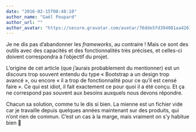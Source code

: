 ```yaml
---
date: "2016-02-15T08:48:10"
author_name: "Gaël Poupard"
author_url: ""
author_avatar: "https://secure.gravatar.com/avatar/76dde5fd394081aa4261802372fe2e33?s=48&d=mm&r=g"
---
```

Je ne dis pas dʼabandonner les _frameworks_, au contraire&nbsp;! Mais ce sont des outils avec des capacités et des fonctionnalités très précises, et celles-ci doivent correspondra à lʼobjectif du projet.

Lʼorigine de cet article (que jʼaurais probablement du mentionner) est un discours trop souvent entendu du type «&nbsp;Bootstrap a un design trop avancé&nbsp;», ou encore «&nbsp;il a trop de fonctionnalité pour ce quʼil est censé faire&nbsp;». Ce qui est idiot, il fait exactement ce pour quoi il a été conçu. Et ça ne correspond pas souvent aux besoins auxquels nous devons répondre.

Chacun sa solution, comme tu le dis si bien. La mienne est un fichier vide car je travaille depuis quelques années maintenant sur des produits, qui nʼont rien de commun. Cʼest un cas à la marge, mais vraiment on sʼy habitue bien 🙂